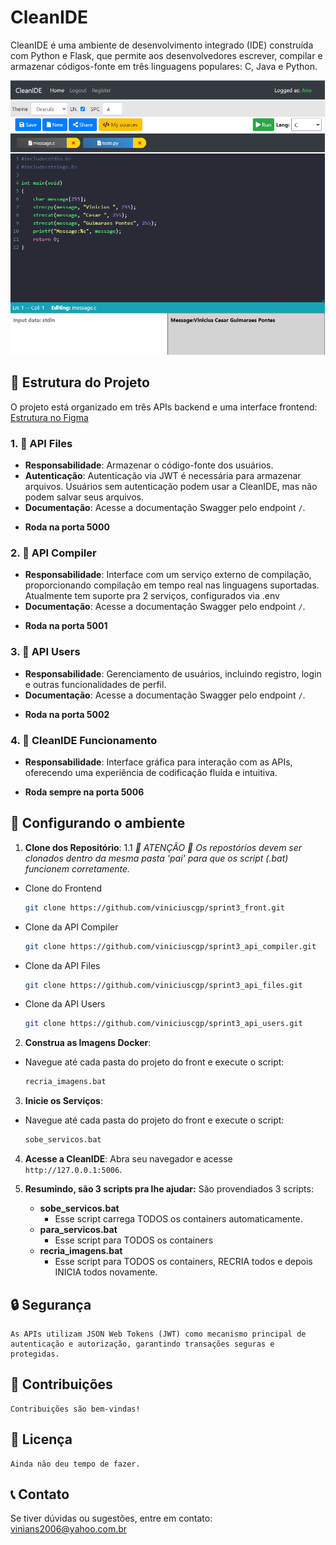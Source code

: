 # CleanIDE

CleanIDE é uma ambiente de desenvolvimento integrado (IDE) construída com Python e Flask, que permite aos desenvolvedores escrever, compilar e armazenar códigos-fonte em três linguagens populares: C, Java e Python.

![Imagem da Interface](https://github.com/viniciuscgp/sprint3_front/blob/main/app/static/images/clean_ide.png) 

## 📁 Estrutura do Projeto

O projeto está organizado em três APIs backend e uma interface frontend:
[Estrutura no Figma](https://www.figma.com/file/JJIe2fnt54zFJec0kABbbL/CleanIDE?type=design&node-id=0%3A1&mode=design&t=iXowJw1r0zspK2bS-1)

### 1. 📂 API Files

- **Responsabilidade**: Armazenar o código-fonte dos usuários.
- **Autenticação**: Autenticação via JWT é necessária para armazenar arquivos. Usuários sem autenticação podem usar a CleanIDE, mas não podem salvar seus arquivos.
- **Documentação**: Acesse a documentação Swagger pelo endpoint `/`. 
+ **Roda na porta 5000**

### 2. 📂 API Compiler

- **Responsabilidade**: Interface com um serviço externo de compilação, proporcionando compilação em tempo real nas linguagens suportadas. Atualmente tem suporte pra 2 serviços, configurados via .env
- **Documentação**: Acesse a documentação Swagger pelo endpoint `/`. 
+ **Roda na porta 5001**

### 3. 📂 API Users

- **Responsabilidade**: Gerenciamento de usuários, incluindo registro, login e outras funcionalidades de perfil.
- **Documentação**: Acesse a documentação Swagger pelo endpoint `/`. 
+ **Roda na porta 5002**

### 4. 📂 CleanIDE Funcionamento

- **Responsabilidade**: Interface gráfica para interação com as APIs, oferecendo uma experiência de codificação fluída e intuitiva. 
+ **Roda sempre na porta 5006**

## 🚀 Configurando o ambiente
1. **Clone dos Repositório**:
1.1 *🚨 ATENÇÃO 🚨 Os repostóríos devem ser clonados dentro da mesma pasta 'pai' para que os script (.bat) funcionem corretamente.*
+ Clone do Frontend
   ```bash
   git clone https://github.com/viniciuscgp/sprint3_front.git

+ Clone da API Compiler   
    ```bash
    git clone https://github.com/viniciuscgp/sprint3_api_compiler.git
    ```

+ Clone da API Files
    ```bash
    git clone https://github.com/viniciuscgp/sprint3_api_files.git
    ```

+ Clone da API Users
    ```bash
    git clone https://github.com/viniciuscgp/sprint3_api_users.git
    ```

2. **Construa as Imagens Docker**:
+ Navegue até cada pasta do projeto do front e execute o script:
    ```bash
    recria_imagens.bat
    ```
3. **Inicie os Serviços**:
+ Navegue até cada pasta do projeto do front e execute o script:
    ```bash
    sobe_servicos.bat
    ```

4. **Acesse a CleanIDE**:
    Abra seu navegador e acesse `http://127.0.0.1:5006`.

6. **Resumindo, são 3 scripts pra lhe ajudar:**
    São provendiados 3 scripts:
    - **sobe_servicos.bat**
        + Esse script carrega TODOS os containers automaticamente. 
    - **para_servicos.bat**
        + Esse script para TODOS os containers
    - **recria_imagens.bat**
        + Esse script para TODOS os containers, RECRIA todos e depois INICIA todos novamente.

## 🔒 Segurança

    As APIs utilizam JSON Web Tokens (JWT) como mecanismo principal de autenticação e autorização, garantindo transações seguras e protegidas.

## 🤝 Contribuições

    Contribuições são bem-vindas! 

## 📜 Licença

    Ainda não deu tempo de fazer.

## 📞 Contato

Se tiver dúvidas ou sugestões, entre em contato: [vinians2006@yahoo.com.br](mailto:vinians2006@yahoo.com.br)


